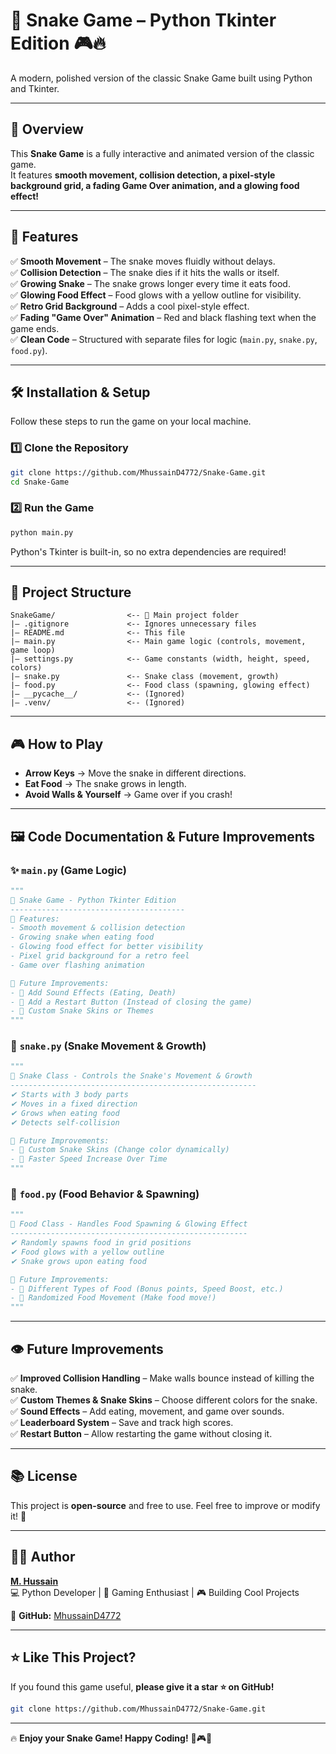 # 🐍 Snake Game – Python Tkinter Edition 🎮🔥

A modern, polished version of the classic Snake Game built using Python and Tkinter.

---

## **📌 Overview**
This **Snake Game** is a fully interactive and animated version of the classic game.  
It features **smooth movement, collision detection, a pixel-style background grid, a fading Game Over animation, and a glowing food effect!**  

---

## **🎨 Features**
✅ **Smooth Movement** – The snake moves fluidly without delays.  
✅ **Collision Detection** – The snake dies if it hits the walls or itself.  
✅ **Growing Snake** – The snake grows longer every time it eats food.  
✅ **Glowing Food Effect** – Food glows with a yellow outline for visibility.  
✅ **Retro Grid Background** – Adds a cool pixel-style effect.  
✅ **Fading "Game Over" Animation** – Red and black flashing text when the game ends.  
✅ **Clean Code** – Structured with separate files for logic (`main.py`, `snake.py`, `food.py`).  

---

## **🛠️ Installation & Setup**
Follow these steps to run the game on your local machine.

### **1️⃣ Clone the Repository**
```sh
git clone https://github.com/MhussainD4772/Snake-Game.git
cd Snake-Game
```

### **2️⃣ Run the Game**
```sh
python main.py
```

Python's Tkinter is built-in, so no extra dependencies are required!

---

## **📂 Project Structure**
```
SnakeGame/                <-- 📌 Main project folder
|— .gitignore             <-- Ignores unnecessary files
|— README.md              <-- This file
|— main.py                <-- Main game logic (controls, movement, game loop)
|— settings.py            <-- Game constants (width, height, speed, colors)
|— snake.py               <-- Snake class (movement, growth)
|— food.py                <-- Food class (spawning, glowing effect)
|— __pycache__/           <-- (Ignored)
|— .venv/                 <-- (Ignored)
```

---

## **🎮 How to Play**
- **Arrow Keys** → Move the snake in different directions.  
- **Eat Food** → The snake grows in length.  
- **Avoid Walls & Yourself** → Game over if you crash!  

---

## **🖼️ Code Documentation & Future Improvements**
### **✨ `main.py` (Game Logic)**
```python
"""
🐍 Snake Game - Python Tkinter Edition
---------------------------------------
🚀 Features:
- Smooth movement & collision detection
- Growing snake when eating food
- Glowing food effect for better visibility
- Pixel grid background for a retro feel
- Game over flashing animation

🎯 Future Improvements:
- 🎵 Add Sound Effects (Eating, Death)
- 🔄 Add a Restart Button (Instead of closing the game)
- 🎨 Custom Snake Skins or Themes
"""
```

### **🐍 `snake.py` (Snake Movement & Growth)**
```python
"""
🐍 Snake Class - Controls the Snake's Movement & Growth
-------------------------------------------------------
✔ Starts with 3 body parts
✔ Moves in a fixed direction
✔ Grows when eating food
✔ Detects self-collision

🎯 Future Improvements:
- 🎨 Custom Snake Skins (Change color dynamically)
- 🔄 Faster Speed Increase Over Time
"""
```

### **🍏 `food.py` (Food Behavior & Spawning)**
```python
"""
🍏 Food Class - Handles Food Spawning & Glowing Effect
-----------------------------------------------------
✔ Randomly spawns food in grid positions
✔ Food glows with a yellow outline
✔ Snake grows upon eating food

🎯 Future Improvements:
- 🍒 Different Types of Food (Bonus points, Speed Boost, etc.)
- 🔄 Randomized Food Movement (Make food move!)
"""
```

---

## **👁️ Future Improvements**
✅ **Improved Collision Handling** – Make walls bounce instead of killing the snake.  
✅ **Custom Themes & Snake Skins** – Choose different colors for the snake.  
✅ **Sound Effects** – Add eating, movement, and game over sounds.  
✅ **Leaderboard System** – Save and track high scores.  
✅ **Restart Button** – Allow restarting the game without closing it.  

---

## **📚 License**
This project is **open-source** and free to use. Feel free to improve or modify it! 🚀  

---

## **👨‍💻 Author**
**[M. Hussain](https://github.com/MhussainD4772)**  
💻 Python Developer | 🚀 Gaming Enthusiast | 🎮 Building Cool Projects  

🔗 **GitHub:** [MhussainD4772](https://github.com/MhussainD4772)  

---

## **⭐ Like This Project?**
If you found this game useful, **please give it a star ⭐ on GitHub!**  
```sh
git clone https://github.com/MhussainD4772/Snake-Game.git
```

---

🔥 **Enjoy your Snake Game! Happy Coding!** 🐍🎮🚀

